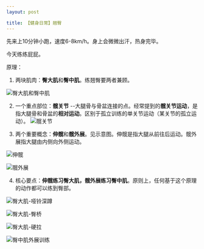 ```yaml
---
layout: post

title: 【健身日常】翘臀
---
```


先来上10分钟小跑，速度6-8km/h。身上会微微出汗，热身完毕。

今天练练屁屁。

原理：

1. 两块肌肉：**臀大肌**和**臀中肌**。练翘臀要两者兼顾。

![臀大肌和臀中肌](臀部.jpg)

2. 一个重点部位：**髋关节** --大腿骨与骨盆连接的点。经常提到的**髋关节运动**，是指大腿骨和骨盆的**相对运动**。区别于孤立训练的单关节运动（某关节的孤立运动）。
![髋关节](髋关节.jpg)

3. 两个重要概念：**伸髋**和**髋外展**。见示意图。伸髋是指大腿从前往后运动。髋外展指大腿由内侧向外侧运动。

![伸髋](伸髋.jpg)

![髋外展](髋外展.jpg)

4. 核心要点：**伸髋练习臀大肌，髋外展练习臀中肌**。原则上，任何基于这个原理的动作都可以练到臀部。

![臀大肌-哑铃深蹲](哑铃深蹲.jpg)

![臀大肌-臀桥](臀桥.jpeg)

![臀大肌-硬拉](硬拉.jpeg)

![臀中肌外展训练](臀中肌训练.jpg)
